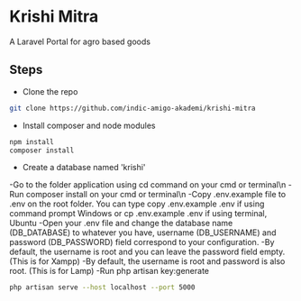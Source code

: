 # Krishi Mitra

A Laravel Portal for agro based goods

## Steps

- Clone the repo

```bash
git clone https://github.com/indic-amigo-akademi/krishi-mitra
```

- Install composer and node modules

```bash
npm install
composer install
```

- Create a database named 'krishi'


-Go to the folder application using cd command on your cmd or terminal\n
-Run composer install on your cmd or terminal\n
-Copy .env.example file to .env on the root folder. You can type copy .env.example .env if using command prompt Windows or cp .env.example .env if using terminal, Ubuntu
-Open your .env file and change the database name (DB_DATABASE) to whatever you have, username (DB_USERNAME) and password (DB_PASSWORD) field correspond to your configuration.
-By default, the username is root and you can leave the password field empty. (This is for Xampp)
-By default, the username is root and password is also root. (This is for Lamp)
-Run php artisan key:generate


```bash
php artisan serve --host localhost --port 5000
```

